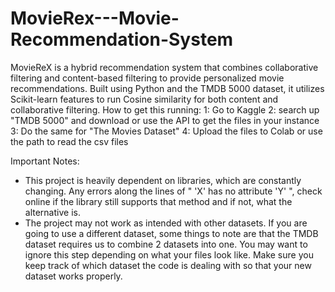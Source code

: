 # MovieRex---Movie-Recommendation-System
MovieReX is a hybrid recommendation system that combines collaborative filtering and content-based filtering to provide personalized movie recommendations. Built using Python and the TMDB 5000 dataset, it utilizes Scikit-learn features to run Cosine similarity for both content and collaborative filtering.
How to get this running:
1: Go to Kaggle 
2: search up "TMDB 5000" and download or use the API to get the files in your instance
3: Do the same for "The Movies Dataset"
4: Upload the files to Colab or use the path to read the csv files

Important Notes:
- This project is heavily dependent on libraries, which are constantly changing. Any errors along the lines of " 'X' has no attribute 'Y' ", check online if the library still supports that method and if not, what the alternative is.
- The project may not work as intended with other datasets. If you are going to use a different dataset, some things to note are that the TMDB dataset requires us to combine 2 datasets into one. You may want to ignore this step depending on what your files look like. Make sure you keep track of which dataset the code is dealing with so that your new dataset works properly.
